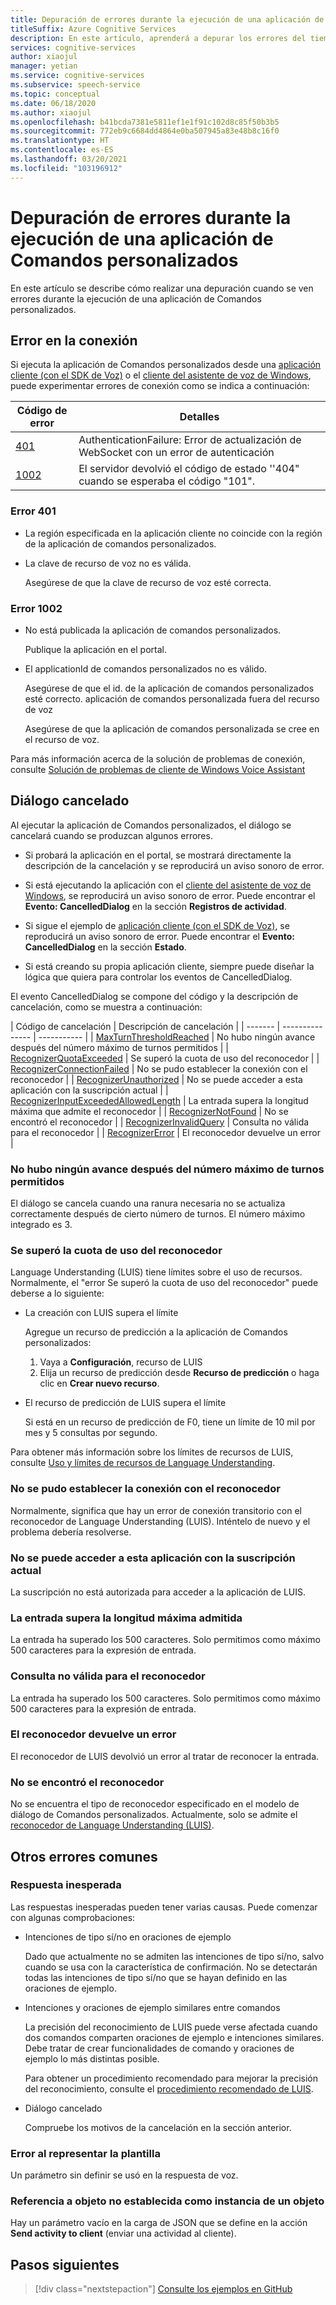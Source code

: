 ```yaml
---
title: Depuración de errores durante la ejecución de una aplicación de Comandos personalizados
titleSuffix: Azure Cognitive Services
description: En este artículo, aprenderá a depurar los errores del tiempo de ejecución en una aplicación de Comandos personalizados.
services: cognitive-services
author: xiaojul
manager: yetian
ms.service: cognitive-services
ms.subservice: speech-service
ms.topic: conceptual
ms.date: 06/18/2020
ms.author: xiaojul
ms.openlocfilehash: b41bcda7381e5811ef1e1f91c102d8c85f50b3b5
ms.sourcegitcommit: 772eb9c6684dd4864e0ba507945a83e48b8c16f0
ms.translationtype: HT
ms.contentlocale: es-ES
ms.lasthandoff: 03/20/2021
ms.locfileid: "103196912"
---
```

# <a name="debug-errors-when-running-a-custom-commands-application"></a>Depuración de errores durante la ejecución de una aplicación de Comandos personalizados

En este artículo se describe cómo realizar una depuración cuando se ven errores durante la ejecución de una aplicación de Comandos personalizados. 

## <a name="connection-failed"></a>Error en la conexión

Si ejecuta la aplicación de Comandos personalizados desde una [aplicación cliente (con el SDK de Voz)](./how-to-custom-commands-setup-speech-sdk.md) o el [cliente del asistente de voz de Windows](./how-to-custom-commands-developer-flow-test.md), puede experimentar errores de conexión como se indica a continuación:

| Código de error | Detalles |
| ------- | -------- |
| [401](#error-401) | AuthenticationFailure: Error de actualización de WebSocket con un error de autenticación |
| [1002](#error-1002) | El servidor devolvió el código de estado ''404" cuando se esperaba el código "101". |

### <a name="error-401"></a>Error 401
- La región especificada en la aplicación cliente no coincide con la región de la aplicación de comandos personalizados.

- La clave de recurso de voz no es válida.
    
    Asegúrese de que la clave de recurso de voz esté correcta.

### <a name="error-1002"></a>Error 1002 
- No está publicada la aplicación de comandos personalizados.
    
    Publique la aplicación en el portal.

- El applicationId de comandos personalizados no es válido.

    Asegúrese de que el id. de la aplicación de comandos personalizados esté correcto.
 aplicación de comandos personalizada fuera del recurso de voz

    Asegúrese de que la aplicación de comandos personalizada se cree en el recurso de voz.

Para más información acerca de la solución de problemas de conexión, consulte [Solución de problemas de cliente de Windows Voice Assistant](https://github.com/Azure-Samples/Cognitive-Services-Voice-Assistant/tree/master/clients/csharp-wpf#troubleshooting)


## <a name="dialog-is-canceled"></a>Diálogo cancelado

Al ejecutar la aplicación de Comandos personalizados, el diálogo se cancelará cuando se produzcan algunos errores.

- Si probará la aplicación en el portal, se mostrará directamente la descripción de la cancelación y se reproducirá un aviso sonoro de error. 

- Si está ejecutando la aplicación con el [cliente del asistente de voz de Windows](./how-to-custom-commands-developer-flow-test.md), se reproducirá un aviso sonoro de error. Puede encontrar el **Evento: CancelledDialog** en la sección **Registros de actividad**.

- Si sigue el ejemplo de [aplicación cliente (con el SDK de Voz)](./how-to-custom-commands-setup-speech-sdk.md), se reproducirá un aviso sonoro de error. Puede encontrar el **Evento: CancelledDialog** en la sección **Estado**.

- Si está creando su propia aplicación cliente, siempre puede diseñar la lógica que quiera para controlar los eventos de CancelledDialog.

El evento CancelledDialog se compone del código y la descripción de cancelación, como se muestra a continuación:

| Código de cancelación | Descripción de cancelación |
| ------- | --------------- | ----------- |
| [MaxTurnThresholdReached](#no-progress-was-made-after-the-max-number-of-turns-allowed) | No hubo ningún avance después del número máximo de turnos permitidos |
| [RecognizerQuotaExceeded](#recognizer-usage-quota-exceeded) | Se superó la cuota de uso del reconocedor |
| [RecognizerConnectionFailed](#connection-to-the-recognizer-failed) | No se pudo establecer la conexión con el reconocedor |
| [RecognizerUnauthorized](#this-application-cannot-be-accessed-with-the-current-subscription) | No se puede acceder a esta aplicación con la suscripción actual |
| [RecognizerInputExceededAllowedLength](#input-exceeds-the-maximum-supported-length) | La entrada supera la longitud máxima que admite el reconocedor |
| [RecognizerNotFound](#recognizer-not-found) | No se encontró el reconocedor |
| [RecognizerInvalidQuery](#invalid-query-for-the-recognizer) | Consulta no válida para el reconocedor |
| [RecognizerError](#recognizer-return-an-error) | El reconocedor devuelve un error |

### <a name="no-progress-was-made-after-the-max-number-of-turns-allowed"></a>No hubo ningún avance después del número máximo de turnos permitidos
El diálogo se cancela cuando una ranura necesaria no se actualiza correctamente después de cierto número de turnos. El número máximo integrado es 3.

### <a name="recognizer-usage-quota-exceeded"></a>Se superó la cuota de uso del reconocedor
Language Understanding (LUIS) tiene límites sobre el uso de recursos. Normalmente, el "error Se superó la cuota de uso del reconocedor" puede deberse a lo siguiente: 
- La creación con LUIS supera el límite

    Agregue un recurso de predicción a la aplicación de Comandos personalizados: 
    1. Vaya a **Configuración**, recurso de LUIS
    1. Elija un recurso de predicción desde **Recurso de predicción** o haga clic en **Crear nuevo recurso**. 

- El recurso de predicción de LUIS supera el límite

    Si está en un recurso de predicción de F0, tiene un límite de 10 mil por mes y 5 consultas por segundo.

Para obtener más información sobre los límites de recursos de LUIS, consulte [Uso y límites de recursos de Language Understanding](../luis/luis-limits.md#resource-usage-and-limits).

### <a name="connection-to-the-recognizer-failed"></a>No se pudo establecer la conexión con el reconocedor
Normalmente, significa que hay un error de conexión transitorio con el reconocedor de Language Understanding (LUIS). Inténtelo de nuevo y el problema debería resolverse.

### <a name="this-application-cannot-be-accessed-with-the-current-subscription"></a>No se puede acceder a esta aplicación con la suscripción actual
La suscripción no está autorizada para acceder a la aplicación de LUIS. 

### <a name="input-exceeds-the-maximum-supported-length"></a>La entrada supera la longitud máxima admitida
La entrada ha superado los 500 caracteres. Solo permitimos como máximo 500 caracteres para la expresión de entrada.

### <a name="invalid-query-for-the-recognizer"></a>Consulta no válida para el reconocedor
La entrada ha superado los 500 caracteres. Solo permitimos como máximo 500 caracteres para la expresión de entrada.

### <a name="recognizer-return-an-error"></a>El reconocedor devuelve un error
El reconocedor de LUIS devolvió un error al tratar de reconocer la entrada.

### <a name="recognizer-not-found"></a>No se encontró el reconocedor
No se encuentra el tipo de reconocedor especificado en el modelo de diálogo de Comandos personalizados. Actualmente, solo se admite el [reconocedor de Language Understanding (LUIS)](https://www.luis.ai/).

## <a name="other-common-errors"></a>Otros errores comunes
### <a name="unexpected-response"></a>Respuesta inesperada
Las respuestas inesperadas pueden tener varias causas. Puede comenzar con algunas comprobaciones:
- Intenciones de tipo sí/no en oraciones de ejemplo

    Dado que actualmente no se admiten las intenciones de tipo sí/no, salvo cuando se usa con la característica de confirmación. No se detectarán todas las intenciones de tipo sí/no que se hayan definido en las oraciones de ejemplo.

- Intenciones y oraciones de ejemplo similares entre comandos

    La precisión del reconocimiento de LUIS puede verse afectada cuando dos comandos comparten oraciones de ejemplo e intenciones similares. Debe tratar de crear funcionalidades de comando y oraciones de ejemplo lo más distintas posible.

    Para obtener un procedimiento recomendado para mejorar la precisión del reconocimiento, consulte el [procedimiento recomendado de LUIS](../luis/luis-concept-best-practices.md).

- Diálogo cancelado
    
    Compruebe los motivos de la cancelación en la sección anterior.

### <a name="error-while-rendering-the-template"></a>Error al representar la plantilla
Un parámetro sin definir se usó en la respuesta de voz. 

### <a name="object-reference-not-set-to-an-instance-of-an-object"></a>Referencia a objeto no establecida como instancia de un objeto
Hay un parámetro vacío en la carga de JSON que se define en la acción **Send activity to client** (enviar una actividad al cliente).

## <a name="next-steps"></a>Pasos siguientes

> [!div class="nextstepaction"]
> [Consulte los ejemplos en GitHub](https://aka.ms/speech/cc-samples)
